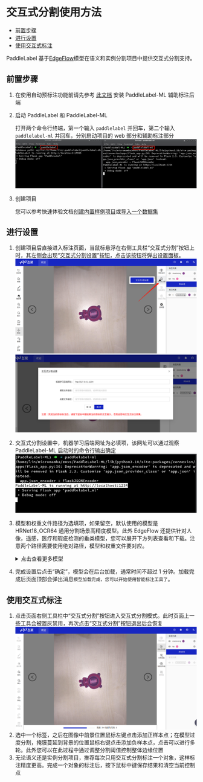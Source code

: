 # 交互式分割使用方法

<!-- TOC -->

- [前置步骤](#%E5%89%8D%E7%BD%AE%E6%AD%A5%E9%AA%A4)
- [进行设置](#%E8%BF%9B%E8%A1%8C%E8%AE%BE%E7%BD%AE)
- [使用交互式标注](#%E4%BD%BF%E7%94%A8%E4%BA%A4%E4%BA%92%E5%BC%8F%E6%A0%87%E6%B3%A8)

<!-- /TOC -->

<!-- TODO: 交互式分割 in action -->

PaddleLabel 基于[EdgeFlow](https://arxiv.org/abs/2109.09406)模型在语义和实例分割项目中提供交互式分割支持。

## 前置步骤

1. 在使用自动预标注功能前请先参考 [此文档](/doc/CN/ML/install_ml.md) 安装 PaddleLabel-ML 辅助标注后端

2. 启动 PaddleLabel 和 PaddleLabel-ML

   打开两个命令行终端，第一个输入 `paddlelabel` 并回车，第二个输入 `paddlelabel-ml` 并回车，分别启动项目的 web 部分和辅助标注部分
   ![](/doc/CN/assets/start_two.png)

3. 创建项目

   您可以参考快速体验文档[创建内置样例项目](/doc/CN/quick_start.md#创建样例项目)或[导入一个数据集](/doc/CN/quick_start.md#导入数据集)

## 进行设置

1. 创建项目后直接进入标注页面，当鼠标悬浮在右侧工具栏“交互式分割”按钮上时，其左侧会出现“交互式分割设置”按钮，点击该按钮将弹出设置面板。
   ![](/doc/CN/assets/interact_button.png)
   ![](/doc/CN/assets/interact_setting.png)
2. 交互式分割设置中，机器学习后端网址为必填项，该网址可以通过观察 PaddleLabel-ML 启动时的命令行输出确定
   ![](/doc/CN/assets/ml_backend_url.png)
3. 模型和权重文件路径为选填项，如果留空，默认使用的模型是 HRNet18_OCR64 通用分割场景高精度模型。此外 EdgeFlow 还提供针对人像，遥感，医疗和瑕疵检测的垂类模型，您可以展开下方列表查看和下载。注意两个路径需要使用绝对路径，模型和权重文件要对应。
   <details> <summary markdown="span">点击查看更多模型</summary>

   | 模型类型     | 适用场景             | 模型结构            | 模型下载地址                                                                                                                       |
   | ------------ | -------------------- | ------------------- | ---------------------------------------------------------------------------------------------------------------------------------- |
   | 高精度模型   | 通用场景的图像标注   | HRNet18_OCR64       | [static_hrnet18_ocr64_cocolvis](https://paddleseg.bj.bcebos.com/eiseg/0.4/static_hrnet18_ocr64_cocolvis.zip)                       |
   | 轻量化模型   | 通用场景的图像标注   | HRNet18s_OCR48      | [static_hrnet18s_ocr48_cocolvis](https://paddleseg.bj.bcebos.com/eiseg/0.4/static_hrnet18s_ocr48_cocolvis.zip)                     |
   | 高精度模型   | 通用图像标注场景     | EdgeFlow            | [static_edgeflow_cocolvis](https://paddleseg.bj.bcebos.com/eiseg/0.4/static_edgeflow_cocolvis.zip)                                 |
   | 高精度模型   | 人像标注场景         | HRNet18_OCR64       | [static_hrnet18_ocr64_human](https://paddleseg.bj.bcebos.com/eiseg/0.4/static_hrnet18_ocr64_human.zip)                             |
   | 轻量化模型   | 人像标注场景         | HRNet18s_OCR48      | [static_hrnet18s_ocr48_human](https://paddleseg.bj.bcebos.com/eiseg/0.4/static_hrnet18s_ocr48_human.zip)                           |
   | 轻量化模型   | 遥感建筑物标注场景   | HRNet18s_OCR48      | [static_hrnet18_ocr48_rsbuilding_instance](https://paddleseg.bj.bcebos.com/eiseg/0.4/static_hrnet18_ocr48_rsbuilding_instance.zip) |
   | 高精度模型\* | x 光胸腔标注场景     | Resnet50_Deeplabv3+ | [static_resnet50_deeplab_chest_xray](https://paddleseg.bj.bcebos.com/eiseg/0.5/static_resnet50_deeplab_chest_xray.zip)             |
   | 轻量化模型   | 医疗肝脏标注场景     | HRNet18s_OCR48      | [static_hrnet18s_ocr48_lits](https://paddleseg.bj.bcebos.com/eiseg/0.4/static_hrnet18s_ocr48_lits.zip)                             |
   | 轻量化模型\* | MRI 椎骨图像标注场景 | HRNet18s_OCR48      | [static_hrnet18s_ocr48_MRSpineSeg](https://paddleseg.bj.bcebos.com/eiseg/0.5/static_hrnet18s_ocr48_MRSpineSeg.zip)                 |
   | 轻量化模型\* | 质检铝板瑕疵标注场景 | HRNet18s_OCR48      | [static_hrnet18s_ocr48_aluminium](https://paddleseg.bj.bcebos.com/eiseg/0.5/static_hrnet18s_ocr48_aluminium.zip)                   |

   </details>

4. 完成设置后点击“确定”，模型会在后台加载，通常时间不超过 1 分钟。加载完成后页面顶部会弹出消息`模型加载完成，您可以开始使用智能标注工具了`。

## 使用交互式标注

1. 点击页面右侧工具栏中“交互式分割”按钮进入交互式分割模式。此时页面上一些工具会被置灰禁用，再次点击“交互式分割”按钮退出后会恢复
   ![](/doc/CN/assets/interact_mode.png)
2. 选中一个标签，之后在图像中前景位置鼠标左键点击添加正样本点；在模型过度分割，掩膜蔓延到背景的位置鼠标右键点击添加负样本点，点击可以进行多轮。此外您可以在此过程中通过调整分割阈值控制整体边缘位置
3. 无论语义还是实例分割项目，推荐每次只用交互式分割标注一个对象，这样标注精度更高。完成一个对象的标注后，按下鼠标中键保存结果和清空当前控制点
